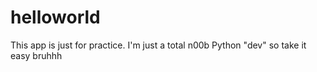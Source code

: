# helloworld
This app is just for practice. I'm just a total n00b Python "dev" so take it easy bruhhh

